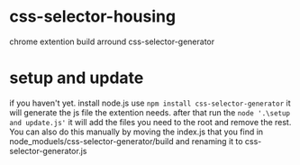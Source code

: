 # css-selector-housing
chrome extention build arround css-selector-generator
# setup and update
if you haven't yet. install node.js
use `npm install css-selector-generator` it will generate the js file the extention needs.
after that run the `node '.\setup and update.js'` it will add the files you need to the root and remove the rest.
You can also do this manually by moving the index.js that you find in node_moduels/css-selector-generator/build and renaming it to css-selector-generator.js